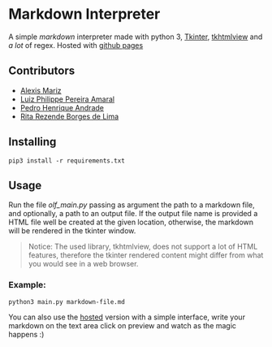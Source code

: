 # Markdown Interpreter

A simple _markdown_ interpreter made with python 3, [Tkinter](https://docs.python.org/3/library/tkinter.html), [tkhtmlview](https://pypi.org/project/tkhtmlview/) and _a lot_ of regex. Hosted with [github pages](ritarez.github.io/markdown-interpreter/)

Contributors
------------
- [Alexis Mariz](https://github.com/Adgmariz)
- [Luiz Philippe Pereira Amaral](https://github.com/luizppa)
- [Pedro Henrique Andrade](https://github.com/carbo6ufmg)
- [Rita Rezende Borges de Lima](https://github.com/RitaRez)


Installing
-------------
```pip3 install -r requirements.txt```

## Usage

Run the file _olf_main.py_ passing as argument the path to a markdown file, and optionally, a path to an output file. If the output file name is provided a HTML file well be created at the given location, otherwise, the markdown will be rendered in the tkinter window.

> Notice: The used library, tkhtmlview, does not support a lot of HTML features, therefore the tkinter rendered content might differ from what you would see in a web browser.

### Example:

```python3 main.py markdown-file.md```

You can also use the [hosted](ritarez.github.io/markdown-interpreter/) version with a simple interface, write your markdown on the text area click on preview and watch as the magic happens :)
